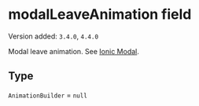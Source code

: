 # modalLeaveAnimation field

Version added: `3.4.0`, `4.4.0`

Modal leave animation. See [Ionic Modal](https://ionicframework.com/docs/api/modal).

## Type

`AnimationBuilder` = `null`
